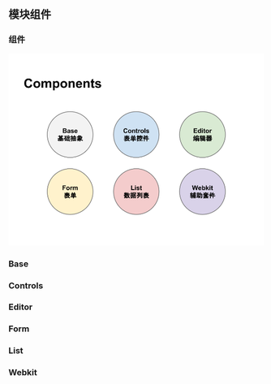 ## 模块组件

### 

### 组件

![组件](..\images\components.png)

### Base

### Controls

### Editor

### Form

### List

### Webkit
